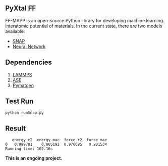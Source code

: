 ## PyXtal FF

FF-MAPP is an open-source Python library for developing machine learning interatomic potential of materials. In the current state, there are two models available: 
- [SNAP](https://www.sciencedirect.com/science/article/pii/S0021999114008353?via%3Dihub)
- [Neural Network](https://journals.aps.org/prl/abstract/10.1103/PhysRevLett.98.146401)

## Dependencies
1. [LAMMPS](https://lammps.sandia.gov/doc/Install.html)
2. [ASE](https://wiki.fysik.dtu.dk/ase/)
3. [Pymatgen](https://pymatgen.org/)

## Test Run
```python runSnap.py```

## Result
```
   energy_r2  energy_mae  force_r2  force_mae
0   0.999781    0.005192  0.976695   0.201534
Running time: 102.16s
```

**This is an ongoing project.**
